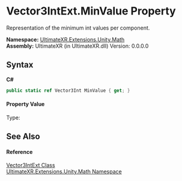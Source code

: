 # Vector3IntExt.MinValue Property 
 

Representation of the minimum int values per component.

**Namespace:**&nbsp;<a href="N_UltimateXR_Extensions_Unity_Math">UltimateXR.Extensions.Unity.Math</a><br />**Assembly:**&nbsp;UltimateXR (in UltimateXR.dll) Version: 0.0.0.0

## Syntax

**C#**<br />
``` C#
public static ref Vector3Int MinValue { get; }
```


#### Property Value
Type: 

## See Also


#### Reference
<a href="T_UltimateXR_Extensions_Unity_Math_Vector3IntExt">Vector3IntExt Class</a><br /><a href="N_UltimateXR_Extensions_Unity_Math">UltimateXR.Extensions.Unity.Math Namespace</a><br />